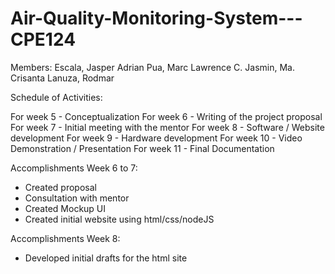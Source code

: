 # Air-Quality-Monitoring-System---CPE124

Members:
Escala, Jasper Adrian
Pua, Marc Lawrence C.
Jasmin, Ma. Crisanta
Lanuza, Rodmar

Schedule of Activities:

For week 5 - Conceptualization
For week 6 - Writing of the project proposal
For week 7  - Initial meeting with the mentor
For week 8 - Software / Website development
For week 9 - Hardware development
For week 10 - Video Demonstration / Presentation
For week 11 - Final Documentation

Accomplishments Week 6 to 7:
- Created proposal
- Consultation with mentor
- Created Mockup UI
- Created initial website using html/css/nodeJS

Accomplishments Week 8:
- Developed initial drafts for the html site



